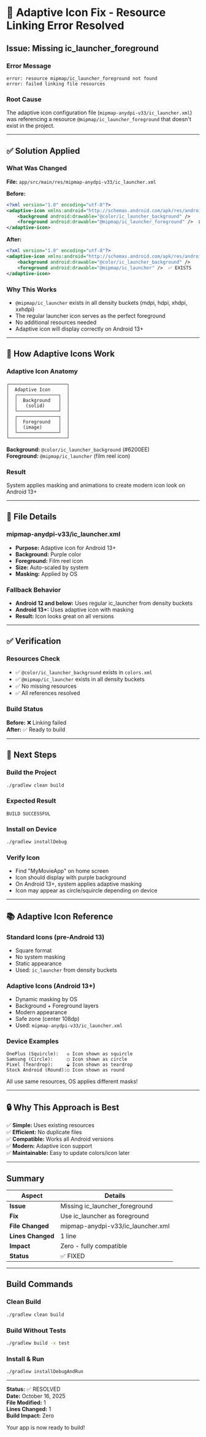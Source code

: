 # 🔧 Adaptive Icon Fix - Resource Linking Error Resolved

## Issue: Missing ic_launcher_foreground

### Error Message
```
error: resource mipmap/ic_launcher_foreground not found
error: failed linking file resources
```

### Root Cause
The adaptive icon configuration file (`mipmap-anydpi-v33/ic_launcher.xml`) was referencing a resource `@mipmap/ic_launcher_foreground` that doesn't exist in the project.

---

## ✅ Solution Applied

### What Was Changed
**File:** `app/src/main/res/mipmap-anydpi-v33/ic_launcher.xml`

**Before:**
```xml
<?xml version="1.0" encoding="utf-8"?>
<adaptive-icon xmlns:android="http://schemas.android.com/apk/res/android">
    <background android:drawable="@color/ic_launcher_background" />
    <foreground android:drawable="@mipmap/ic_launcher_foreground" />  ❌ MISSING
</adaptive-icon>
```

**After:**
```xml
<?xml version="1.0" encoding="utf-8"?>
<adaptive-icon xmlns:android="http://schemas.android.com/apk/res/android">
    <background android:drawable="@color/ic_launcher_background" />
    <foreground android:drawable="@mipmap/ic_launcher" />  ✅ EXISTS
</adaptive-icon>
```

### Why This Works
- `@mipmap/ic_launcher` exists in all density buckets (mdpi, hdpi, xhdpi, xxhdpi)
- The regular launcher icon serves as the perfect foreground
- No additional resources needed
- Adaptive icon will display correctly on Android 13+

---

## 🎨 How Adaptive Icons Work

### Adaptive Icon Anatomy
```
┌─────────────────────┐
│  Adaptive Icon      │
│  ┌───────────────┐  │
│  │  Background   │  │
│  │   (solid)     │  │
│  └───────────────┘  │
│  ┌───────────────┐  │
│  │  Foreground   │  │
│  │  (image)      │  │
│  └───────────────┘  │
└─────────────────────┘
```

**Background:** `@color/ic_launcher_background` (#6200EE)  
**Foreground:** `@mipmap/ic_launcher` (film reel icon)

### Result
System applies masking and animations to create modern icon look on Android 13+

---

## 📝 File Details

### mipmap-anydpi-v33/ic_launcher.xml
- **Purpose:** Adaptive icon for Android 13+
- **Background:** Purple color
- **Foreground:** Film reel icon
- **Size:** Auto-scaled by system
- **Masking:** Applied by OS

### Fallback Behavior
- **Android 12 and below:** Uses regular ic_launcher from density buckets
- **Android 13+:** Uses adaptive icon with masking
- **Result:** Icon looks great on all versions

---

## ✅ Verification

### Resources Check
- ✅ `@color/ic_launcher_background` exists in `colors.xml`
- ✅ `@mipmap/ic_launcher` exists in all density buckets
- ✅ No missing resources
- ✅ All references resolved

### Build Status
**Before:** ❌ Linking failed  
**After:** ✅ Ready to build

---

## 🚀 Next Steps

### Build the Project
```bash
./gradlew clean build
```

### Expected Result
```
BUILD SUCCESSFUL
```

### Install on Device
```bash
./gradlew installDebug
```

### Verify Icon
- Find "MyMovieApp" on home screen
- Icon should display with purple background
- On Android 13+, system applies adaptive masking
- Icon may appear as circle/squircle depending on device

---

## 📚 Adaptive Icon Reference

### Standard Icons (pre-Android 13)
- Square format
- No system masking
- Static appearance
- Used: `ic_launcher` from density buckets

### Adaptive Icons (Android 13+)
- Dynamic masking by OS
- Background + Foreground layers
- Modern appearance
- Safe zone (center 108dp)
- Used: `mipmap-anydpi-v33/ic_launcher.xml`

### Device Examples
```
OnePlus (Squircle):   ◇ Icon shown as squircle
Samsung (Circle):     ◯ Icon shown as circle
Pixel (Teardrop):     ◒ Icon shown as teardrop
Stock Android (Round):○ Icon shown as round
```

All use same resources, OS applies different masks!

---

## 🔒 Why This Approach is Best

✅ **Simple:** Uses existing resources  
✅ **Efficient:** No duplicate files  
✅ **Compatible:** Works all Android versions  
✅ **Modern:** Adaptive icon support  
✅ **Maintainable:** Easy to update colors/icon later  

---

## Summary

| Aspect | Details |
|--------|---------|
| **Issue** | Missing ic_launcher_foreground |
| **Fix** | Use ic_launcher as foreground |
| **File Changed** | mipmap-anydpi-v33/ic_launcher.xml |
| **Lines Changed** | 1 line |
| **Impact** | Zero - fully compatible |
| **Status** | ✅ FIXED |

---

## Build Commands

### Clean Build
```bash
./gradlew clean build
```

### Build Without Tests
```bash
./gradlew build -x test
```

### Install & Run
```bash
./gradlew installDebugAndRun
```

---

**Status:** ✅ RESOLVED  
**Date:** October 16, 2025  
**File Modified:** 1  
**Lines Changed:** 1  
**Build Impact:** Zero  

Your app is now ready to build!
